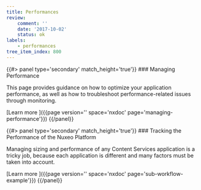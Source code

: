 ```yaml
---
title: Performances
review:
    comment: ''
    date: '2017-10-02'
    status: ok
labels:
    - performances
tree_item_index: 800
---
```

<div class="row" data-equalizer data-equalize-on="medium">
<div class="column medium-6">
{{#> panel type='secondary' match_height='true'}}
### Managing Performance

This page provides guidance on how to optimize your application performance, as well as how to troubleshoot performance-related issues through monitoring.

[Learn more&nbsp;<i class="fa fa-long-arrow-right" aria-hidden="true"></i>]({{page version='' space='nxdoc' page='managing-performance'}})
{{/panel}}
</div>

<div class="column medium-6">
{{#> panel type='secondary' match_height='true'}}
### Tracking the Performance of the Nuxeo Platform

Managing sizing and performance of any Content Services application is a tricky job, because each application is different and many factors must be taken into account.

[Learn more&nbsp;<i class="fa fa-long-arrow-right" aria-hidden="true"></i>]({{page version='' space='nxdoc' page='sub-workflow-example'}})
{{/panel}}
</div>

</div>
